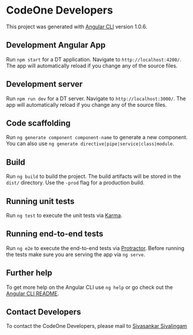 # CodeOne Developers

This project was generated with [Angular CLI](https://github.com/angular/angular-cli) version 1.0.6.

## Development Angular App

Run `npm start` for a DT application. Navigate to `http://localhost:4200/`. The app will automatically reload if you change any of the source files.

## Development server

Run `npm run dev` for a DT server. Navigate to `http://localhost:3000/`. The app will automatically reload if you change any of the source files.

## Code scaffolding

Run `ng generate component component-name` to generate a new component. You can also use `ng generate directive|pipe|service|class|module`.

## Build

Run `ng build` to build the project. The build artifacts will be stored in the `dist/` directory. Use the `-prod` flag for a production build.

## Running unit tests

Run `ng test` to execute the unit tests via [Karma](https://karma-runner.github.io).

## Running end-to-end tests

Run `ng e2e` to execute the end-to-end tests via [Protractor](http://www.protractortest.org/).
Before running the tests make sure you are serving the app via `ng serve`.

## Further help

To get more help on the Angular CLI use `ng help` or go check out the [Angular CLI README](https://github.com/angular/angular-cli/blob/master/README.md).

## Contact Developers

To contact the CodeOne Developers, please mail to [Sivasankar Sivalingam](https://facebook.com/sivasankar.mahesh)
